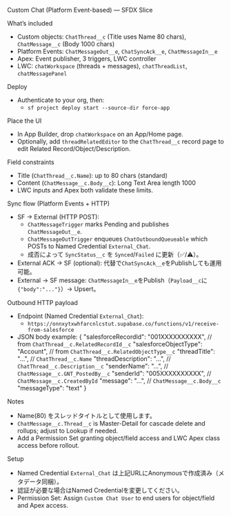 Custom Chat (Platform Event-based) — SFDX Slice

What’s included
- Custom objects: `ChatThread__c` (Title uses Name 80 chars), `ChatMessage__c` (Body 1000 chars)
- Platform Events: `ChatMessageOut__e`, `ChatSyncAck__e`, `ChatMessageIn__e`
- Apex: Event publisher, 3 triggers, LWC controller
- LWC: `chatWorkspace` (threads + messages), `chatThreadList`, `chatMessagePanel`

Deploy
- Authenticate to your org, then:
  - `sf project deploy start --source-dir force-app`

Place the UI
- In App Builder, drop `chatWorkspace` on an App/Home page.
- Optionally, add `threadRelatedEditor` to the `ChatThread__c` record page to edit Related Record/Object/Description.

Field constraints
- Title (`ChatThread__c.Name`): up to 80 chars (standard)
- Content (`ChatMessage__c.Body__c`): Long Text Area length 1000
- LWC inputs and Apex both validate these limits.

Sync flow (Platform Events + HTTP)
- SF → External (HTTP POST):
  - `ChatMessageTrigger` marks Pending and publishes `ChatMessageOut__e`.
  - `ChatMessageOutTrigger` enqueues `ChatOutboundQueueable` which POSTs to Named Credential `External_Chat`.
  - 成否によって `SyncStatus__c` を `Synced`/`Failed` に更新（✅/⚠️）。
- External ACK → SF (optional): 代替で`ChatSyncAck__e`をPublishしても運用可能。
- External → SF message: `ChatMessageIn__e`をPublish（`Payload__c`に`{"body":"..."}`）→ Upsert。

Outbound HTTP payload
- Endpoint (Named Credential `External_Chat`):
  - `https://onnxytxwhfarcnlcstut.supabase.co/functions/v1/receive-from-salesforce`
- JSON body example:
  {
    "salesforceRecordId": "001XXXXXXXXXX",          // from `ChatThread__c.RelatedRecordId__c`
    "salesforceObjectType": "Account",               // from `ChatThread__c.RelatedObjectType__c`
    "threadTitle": "...",                            // `ChatThread__c.Name`
    "threadDescription": "...",                      // `ChatThread__c.Description__c`
    "senderName": "...",                             // `ChatMessage__c.GNT_PostedBy__c`
    "senderId": "005XXXXXXXXXX",                     // `ChatMessage__c.CreatedById`
    "message": "...",                                 // `ChatMessage__c.Body__c`
    "messageType": "text"
  }

Notes
- Name(80) をスレッドタイトルとして使用します。
- `ChatMessage__c.Thread__c` is Master-Detail for cascade delete and rollups; adjust to Lookup if needed.
- Add a Permission Set granting object/field access and LWC Apex class access before rollout.

Setup
- Named Credential `External_Chat` は上記URLにAnonymousで作成済み（メタデータ同梱）。
- 認証が必要な場合はNamed Credentialを変更してください。
- Permission Set: Assign `Custom Chat User` to end users for object/field and Apex access.
